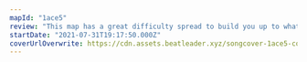 ```yaml
---
mapId: "1ace5"
review: "This map has a great difficulty spread to build you up to what is an insanely hard expert+. It features many unconventional patterns for its speed, and executes them well to create good flow at high difficulty."
startDate: "2021-07-31T19:17:50.000Z"
coverUrlOverwrite: https://cdn.assets.beatleader.xyz/songcover-1ace5-cover.png
---
```


